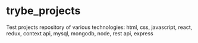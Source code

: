 # trybe_projects
Test projects repository of various technologies:
html, css, javascript, react, redux, context api, mysql, mongodb, node, rest api, express
